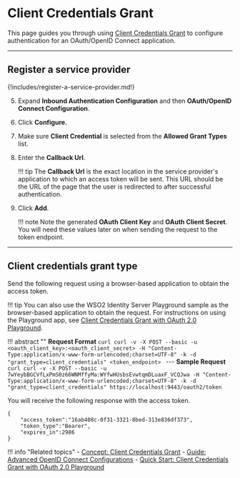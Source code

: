 # Client Credentials Grant

This page guides you through using [Client Credentials Grant]({{base_path}}/references/concepts/authorization/client-credential-grant/) 
to configure authentication for an OAuth/OpenID Connect application. 

----

## Register a service provider

{!includes/register-a-service-provider.md!}

5. Expand **Inbound Authentication Configuration** and then **OAuth/OpenID Connect Configuration**. 

6. Click **Configure.**   

7. Make sure **Client Credential** is selected from the **Allowed Grant Types** list.
8. Enter the **Callback Url**.

    !!! tip
        The **Callback Url** is the exact location in the service provider's application to which an access token will 
        be sent. This URL should be the URL of the page that the user is redirected to after successful authentication.
            
9.  Click **Add**. 

    !!! note
        Note the generated **OAuth Client Key** and **OAuth Client Secret**. You will need these values later on when sending 
        the request to the token endpoint.

----

## Client credentials grant type

Send the following request using a browser-based application to obtain the access token. 

!!! tip
    You can also use the WSO2 Identity Server Playground sample as the browser-based application to obtain the request. For instructions on using the Playground app, see [Client Credentials Grant with OAuth 2.0 Playground]({{base_path}}/quick-starts/client-credentials-playground).

!!! abstract ""
    **Request Format**
    ```curl
    curl -v -X POST --basic -u <oauth_client_key>:<oauth_client_secret> -H "Content-Type:application/x-www-form-urlencoded;charset=UTF-8" -k -d "grant_type=client_credentials" <token_endpoint>
    ```
    ---
    **Sample Request**
    ```curl
    curl -v -X POST --basic -u 7wYeybBGCVfLxPmS0z66WNMffyMa:WYfwHUsbsEvwtqmDLuaxF_VCQJwa -H "Content-Type:application/x-www-form-urlencoded;charset=UTF-8" -k -d "grant_type=client_credentials" https://localhost:9443/oauth2/token
    ```

You will receive the following response with the access token.

```
{
    "access_token":"16ab408c-0f31-3321-8bed-313e836df373",
    "token_type":"Bearer",
    "expires_in":2986
}
```

!!! info "Related topics"
    - [Concept: Client Credentials Grant]({{base_path}}/references/concepts/authorization/client-credential-grant/)
    - [Guide: Advanced OpenID Connect Configurations]({{base_path}}/guides/login/oauth-app-config-advanced)
    - [Quick Start: Client Credentials Grant with OAuth 2.0 Playground]({{base_path}}/quick-starts/client-credentials-playground)
